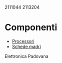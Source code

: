 2111044
2113204
# Componenti
- [Processori](componenti/processori.md)
- [Schede madri](componenti/schede_madri.md)

 Elettronica Padovana
